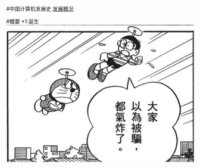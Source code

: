 #中国计算机发展史
[发展概况](https://www.ccf.org.cn/c/2018-01-30/651952.shtml)

#概要
*1:诞生
![linear](https://github.com/hide-on-bushy/networkpage/blob/main/test1/v2-f5def1375b81969bc249f6d5d645a2f5_r.jpg)
